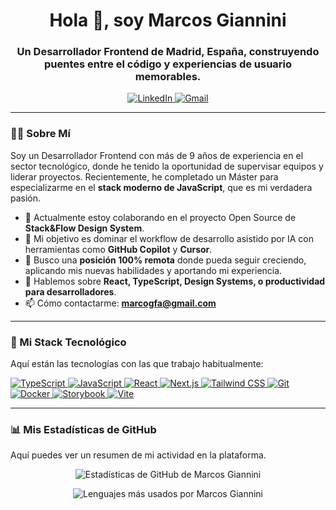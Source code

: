 <h1 align="center">Hola 👋, soy Marcos Giannini</h1>
<h3 align="center">Un Desarrollador Frontend de Madrid, España, construyendo puentes entre el código y experiencias de usuario memorables.</h3>

<p align="center">
  <a href="https://www.linkedin.com/in/marcosgiannini-dev" target="_blank">
    <img src="https://img.shields.io/badge/LinkedIn-0077B5?style=for-the-badge&logo=linkedin&logoColor=white" alt="LinkedIn"/>
  </a>
  <a href="mailto:marcogfa@gmail.com">
    <img src="https://img.shields.io/badge/Gmail-D14836?style=for-the-badge&logo=gmail&logoColor=white" alt="Gmail"/>
  </a>
</p>

---

### 👨‍💻 Sobre Mí

Soy un Desarrollador Frontend con más de 9 años de experiencia en el sector tecnológico, donde he tenido la oportunidad de supervisar equipos y liderar proyectos. Recientemente, he completado un Máster para especializarme en el **stack moderno de JavaScript**, que es mi verdadera pasión.

- 🔭 Actualmente estoy colaborando en el proyecto Open Source de **Stack&Flow Design System**.
- 🌱 Mi objetivo es dominar el workflow de desarrollo asistido por IA con herramientas como **GitHub Copilot** y **Cursor**.
- 👯 Busco una **posición 100% remota** donde pueda seguir creciendo, aplicando mis nuevas habilidades y aportando mi experiencia.
- 💬 Hablemos sobre **React, TypeScript, Design Systems, o productividad para desarrolladores**.
- 📫 Cómo contactarme: **marcogfa@gmail.com**

---

### 🚀 Mi Stack Tecnológico

Aquí están las tecnologías con las que trabajo habitualmente:

<p align="left">
  <a href="https://www.typescriptlang.org/" target="_blank" rel="noreferrer">
    <img src="https://img.shields.io/badge/TypeScript-3178C6?style=for-the-badge&logo=typescript&logoColor=white" alt="TypeScript"/>
  </a>
  <a href="https://developer.mozilla.org/en-US/docs/Web/JavaScript" target="_blank" rel="noreferrer">
    <img src="https://img.shields.io/badge/JavaScript-F7DF1E?style=for-the-badge&logo=javascript&logoColor=black" alt="JavaScript"/>
  </a>
  <a href="https://reactjs.org/" target="_blank" rel="noreferrer">
    <img src="https://img.shields.io/badge/React-61DAFB?style=for-the-badge&logo=react&logoColor=black" alt="React"/>
  </a>
  <a href="https://nextjs.org/" target="_blank" rel="noreferrer">
    <img src="https://img.shields.io/badge/Next.js-000000?style=for-the-badge&logo=nextdotjs&logoColor=white" alt="Next.js"/>
  </a>
  <a href="https://tailwindcss.com/" target="_blank" rel="noreferrer">
    <img src="https://img.shields.io/badge/Tailwind_CSS-06B6D4?style=for-the-badge&logo=tailwindcss&logoColor=white" alt="Tailwind CSS"/>
  </a>
  <a href="https://git-scm.com/" target="_blank" rel="noreferrer">
    <img src="https://img.shields.io/badge/Git-F05032?style=for-the-badge&logo=git&logoColor=white" alt="Git"/>
  </a>
  <a href="https://www.docker.com/" target="_blank" rel="noreferrer">
    <img src="https://img.shields.io/badge/Docker-2496ED?style=for-the-badge&logo=docker&logoColor=white" alt="Docker"/>
  </a>
   <a href="https://storybook.js.org/" target="_blank" rel="noreferrer">
    <img src="https://img.shields.io/badge/Storybook-FF4785?style=for-the-badge&logo=storybook&logoColor=white" alt="Storybook"/>
  </a>
  <a href="https://vitejs.dev/" target="_blank" rel="noreferrer">
    <img src="https://img.shields.io/badge/Vite-646CFF?style=for-the-badge&logo=vite&logoColor=white" alt="Vite"/>
  </a>
</p>

---

### 📊 Mis Estadísticas de GitHub

Aquí puedes ver un resumen de mi actividad en la plataforma.

<p align="center">
  <img src="https://github-readme-stats.vercel.app/api?username=MarcosGiannini&show_icons=true&locale=es&theme=tokyonight" alt="Estadísticas de GitHub de Marcos Giannini" />
</p>
<p align="center">
  <img src="https://github-readme-stats.vercel.app/api/top-langs?username=MarcosGiannini&layout=compact&locale=es&theme=tokyonight" alt="Lenguajes más usados por Marcos Giannini" />
</p>
